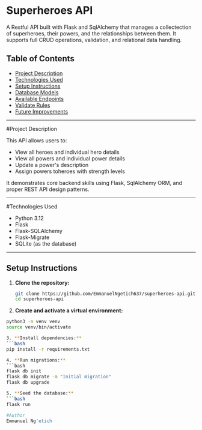 # Superheroes API

A Restful API built with Flask and SqlAlchemy that manages a collectection of superheroes, their powers, and the relationships between them. It supports full CRUD operations, validation, and relational data handling.

## Table of Contents

- [Project Description](#project-description)
- [Technologies Used](#technologies-used)
- [Setup Instructions](#setup-instructions)
- [Database Models](#database-models)
- [Available Endpoints](#available-endpoints)
- [Validate Rules](#validate-rules)
- [Future Improvements](#future-improvements)

---

#Project Description

This API allows users to:
- View all heroes and individual hero details
- View all powers and individual power details 
- Update a power's description
- Assign powers toheroes with strength levels

It demonstrates core backend skills using Flask, SqlAlchemy ORM, and proper REST API design patterns.

---

#Technologies Used

- Python 3.12
- Flask
- Flask-SQLAlchemy
- Flask-Migrate
- SQLite (as the database)

---

## Setup Instructions

1. **Clone the repository:**
   ```bash
   git clone https://github.com/EmmanuelNgetich637/superheroes-api.git
   cd superheroes-api

2. **Create and activate a virtual environment:**
```bash
python3 -m venv venv
source venv/bin/activate

3. **Install dependencies:**
```bash
pip install -r requirements.txt

4. **Run migrations:**
```bash
flask db init
flask db migrate -m "Initial migration"
flask db upgrade

5. **Seed the database:**
```bash
flask run

#Author 
Emmanuel Ng'etich
